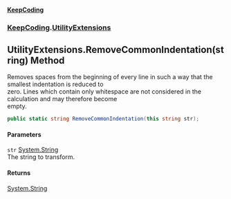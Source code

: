 #### [KeepCoding](index.md 'index')
### [KeepCoding](KeepCoding.md 'KeepCoding').[UtilityExtensions](UtilityExtensions.md 'KeepCoding.UtilityExtensions')
## UtilityExtensions.RemoveCommonIndentation(string) Method
Removes spaces from the beginning of every line in such a way that the smallest indentation is reduced to  
zero. Lines which contain only whitespace are not considered in the calculation and may therefore become  
empty.
```csharp
public static string RemoveCommonIndentation(this string str);
```
#### Parameters
<a name='KeepCoding_UtilityExtensions_RemoveCommonIndentation(string)_str'></a>
`str` [System.String](https://docs.microsoft.com/en-us/dotnet/api/System.String 'System.String')  
The string to transform.
  
#### Returns
[System.String](https://docs.microsoft.com/en-us/dotnet/api/System.String 'System.String')  
